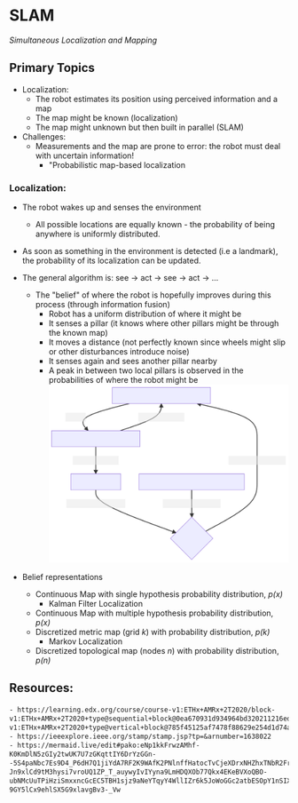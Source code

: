 # SLAM

_Simultaneous Localization and Mapping_


## Primary Topics
- Localization:
    - The robot estimates its position using perceived information and a map
    - The map might be known (localization)
    - The map might unknown but then built in parallel (SLAM)
- Challenges:
    - Measurements and the map are prone to error: the robot must deal with uncertain information!
        - "Probabilistic map-based localization

### Localization:
- The robot wakes up and senses the environment
    - All possible locations are equally known - the probability of being anywhere is uniformly distributed.
- As soon as something in the environment is detected (i.e a landmark), the probability of its localization
  can be updated.
- The general algorithm is: see -> act -> see -> act -> ...
    - The "belief" of where the robot is hopefully improves during this process (through information fusion)
        - Robot has a uniform distribution of where it might be
        - It senses a pillar (it knows where other pillars might be through the known map)
        - It moves a distance (not perfectly known since wheels might slip or other disturbances introduce noise)
        - It senses again and sees another pillar nearby
        - A peak in between two local pillars is observed in the probabilities of where the robot might be
![ACT-SEE](./assets/act-see-localization.svg)

- Belief representations
    - Continuous Map with single hypothesis probability distribution, _p(x)_
        - Kalman Filter Localization
    - Continuous Map with multiple hypothesis probability distribution, _p(x)_
    - Discretized metric map (grid _k_) with probability distribution, _p(k)_
        - Markov Localization
    - Discretized topological map (nodes _n_) with probability distribution, _p(n)_

## Resources:
    - https://learning.edx.org/course/course-v1:ETHx+AMRx+2T2020/block-v1:ETHx+AMRx+2T2020+type@sequential+block@0ea670931d934964bd320211216ed093/block-v1:ETHx+AMRx+2T2020+type@vertical+block@785f45125af7478f88629e254d1d74a8
    - https://ieeexplore.ieee.org/stamp/stamp.jsp?tp=&arnumber=1638022
    - https://mermaid.live/edit#pako:eNp1kkFrwzAMhf-K0KmDlN5zGIy2twUK7U7zGKqttIY6DrYzGGn--5S4paNbc7Es9D4_P6dH7Q1jiYdA7RF2K9WAfK2PNlnffHatocTvCjeXDrxNHZhxTNbR2FrUXZTlSeEHzOfPcL6qz0A6ZaAUAnlZ7kqo_MSZOZ98iAtuRgch_pIHNlYnNnADOWozSAoBVdTCTHwQ7Cnyf1K_jxy-Jn9xlCd9tM3hysi7vroUQ1ZP_T_auywyIvIYyna9LmHDQXOb77Qkx4EKeBVXoQBO-ubNMcUuTPiHziSmxxncGcEC5TBH1sjz9aNeYTqyY4WllIZr6k5JoWoGGc2atbESOpY1nSIXSF3y2-9GY5lCx9ehlSX5G9xlavgBv3-_Vw
